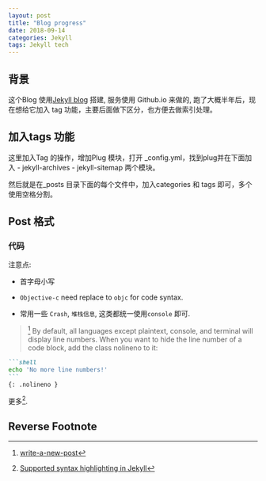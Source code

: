 ```yaml
---
layout: post
title: "Blog progress"
date: 2018-09-14
categories: Jekyll
tags: Jekyll tech
---
```


## 背景

这个Blog 使用[Jekyll blog](https://jekyllrb.com) 搭建, 服务使用 Github.io 来做的, 跑了大概半年后，现在想给它加入 tag 功能，主要后面做下区分，也方便去做索引处理。

## 加入tags 功能

这里加入Tag 的操作，增加Plug 模块，打开 _config.yml，找到plug并在下面加入 - jekyll-archives - jekyll-sitemap 两个模块。

然后就是在_posts 目录下面的每个文件中，加入categories 和 tags 即可，多个使用空格分割。

## Post 格式

### 代码

注意点:

* 首字母小写
* `Objective-c` need replace to `objc` for code syntax.

* 常用一些 `Crash`, `堆栈信息`, 这类都统一使用`console` 即可.

> [^write-a-new-post] By default, all languages except plaintext, console, and terminal will display line numbers. When you want to hide the line number of a code block, add the class nolineno to it:

````markdown
```shell
echo 'No more line numbers!'
```
{: .nolineno }
````

更多[^code-table].

## Reverse Footnote

[^code-table]: [Supported syntax highlighting in Jekyll](https://www.fabriziomusacchio.com/blog/2021-08-11-Syntax_Highlighting_in_Jekyll/)

[^write-a-new-post]: [write-a-new-post](https://chirpy.cotes.page/posts/write-a-new-post/)
